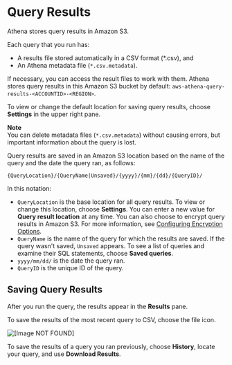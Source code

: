 # Query Results<a name="querying"></a>

Athena stores query results in Amazon S3\.

Each query that you run has:
+ A results file stored automatically in a CSV format \(\*\.csv\), and
+ An Athena metadata file \(`*.csv.metadata`\)\.

If necessary, you can access the result files to work with them\. Athena stores query results in this Amazon S3 bucket by default: `aws-athena-query-results-<ACCOUNTID>-<REGION>`\.

To view or change the default location for saving query results, choose **Settings** in the upper right pane\.

**Note**  
You can delete metadata files \(`*.csv.metadata`\) without causing errors, but important information about the query is lost\.

Query results are saved in an Amazon S3 location based on the name of the query and the date the query ran, as follows:

 `{QueryLocation}/{QueryName|Unsaved}/{yyyy}/{mm}/{dd}/{QueryID}/` 

In this notation:
+  `QueryLocation` is the base location for all query results\. To view or change this location, choose **Settings**\. You can enter a new value for **Query result location** at any time\. You can also choose to encrypt query results in Amazon S3\. For more information, see [Configuring Encryption Options](encryption.md)\.
+  `QueryName` is the name of the query for which the results are saved\. If the query wasn't saved, `Unsaved` appears\. To see a list of queries and examine their SQL statements, choose **Saved queries**\.
+  `yyyy/mm/dd/` is the date the query ran\.
+  `QueryID` is the unique ID of the query\.

## Saving Query Results<a name="saving-query-results"></a>

After you run the query, the results appear in the **Results** pane\.

To save the results of the most recent query to CSV, choose the file icon\.

![\[Image NOT FOUND\]](http://docs.aws.amazon.com/athena/latest/ug/images/savecsv.png)

To save the results of a query you ran previously, choose **History**, locate your query, and use **Download Results**\.